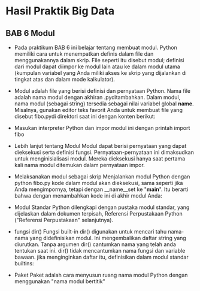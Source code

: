 # Hasil Praktik Big Data
## BAB 6 Modul
* Pada praktikum BAB 6 ini belajar tentang membuat modul. Python memiliki cara untuk menempatkan definis dalam file dan menggunakannya dalam skrip. File seperti itu disebut modul; definisi dari modul dapat diimpor ke modul lain atau ke dalam modul utama (kumpulan variabel yang Anda miliki akses ke skrip yang dijalankan di tingkat atas dan dalam mode kalkulator).
* Modul adalah file yang berisi definisi dan pernyataan Python. Nama file adalah nama modul dengan akhiran .pyditambahkan. Dalam modul, nama modul (sebagai string) tersedia sebagai nilai variabel global __name__. Misalnya, gunakan editor teks favorit Anda untuk membuat file yang disebut fibo.pydi direktori saat ini dengan konten berikut:
* Masukan interpreter Python dan impor modul ini dengan printah import fibo

* Lebih lanjut tentang Modul
  Modul dapat berisi pernyataan yang dapat dieksekusi serta definisi fungsi. Pernyataan-pernyataan ini dimaksudkan untuk menginisialisasi modul. Mereka dieksekusi hanya saat pertama kali nama modul ditemukan dalam pernyataan impor.
  
* Melaksanakan modul sebagai skrip
  Menjalankan modul Python dengan python fibo.py <arguments> kode dalam modul akan dieksekusi, sama seperti jika Anda mengimpornya, tetapi dengan __name__set ke "__main__". Itu berarti bahwa dengan menambahkan kode ini di akhir modul Anda:
  
 * Modul Standar
   Python dilengkapi dengan pustaka modul standar, yang dijelaskan dalam dokumen terpisah, Referensi Perpustakaan Python ("Referensi Perpustakaan" selanjutnya). 
   
 * fungsi dir()
   Fungsi built-in dir() digunakan untuk mencari tahu nama-nama yang didefinisikan modul. Ini mengembalikan daftar string yang diurutkan. Tanpa argumen dir() cantumkan nama yang telah anda tentukan saat ini. dir() tidak mencantumkan nama fungsi dan variable bawaan. jika menginginkan daftar itu, definisikan dalam modul standar builtins:
   
* Paket
  Paket adalah cara menyusun ruang nama modul Python dengan menggunakan "nama modul bertitik"
  
